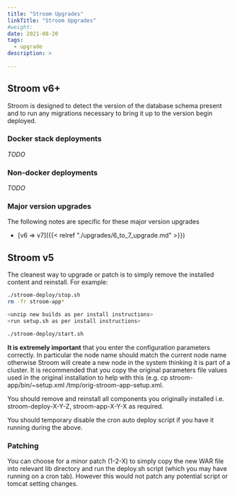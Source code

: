 ```yaml
---
title: "Stroom Upgrades"
linkTitle: "Stroom Upgrades"
#weight:
date: 2021-08-20
tags: 
  - upgrade
description: >
  
---
```


## Stroom v6+

Stroom is designed to detect the version of the database schema present and to run any migrations necessary to bring it up to the version begin deployed.

### Docker stack deployments

*TODO*

### Non-docker deployments

*TODO*

### Major version upgrades

The following notes are specific for these major version upgrades

* [v6 => v7]({{< relref "./upgrades/6_to_7_upgrade.md" >}})


## Stroom v5

The cleanest way to upgrade or patch is to simply remove the installed content and reinstall.  For example: 

```bash
./stroom-deploy/stop.sh
rm -fr stroom-app*

<unzip new builds as per install instructions>
<run setup.sh as per install instructions>

./stroom-deploy/start.sh
```

**It is extremely important** that you enter the configuration parameters correctly.  In particular the node name should match the current node name otherwise Stroom will create a new node in the system thinking it is part of a cluster.  It is recommended that you copy the original parameters file values used in the original installation to help with this (e.g. cp stroom-app/bin/~setup.xml /tmp/orig-stroom-app-setup.xml.

You should remove and reinstall all components you originally installed i.e. stroom-deploy-X-Y-Z, stroom-app-X-Y-X as required.

You should temporary disable the cron auto deploy script if you have it running during the above.

### Patching 

You can choose for a minor patch (1-2-X) to simply copy the new WAR file into relevant lib directory and run the deploy.sh script (which you may have running on a cron tab).  However this would not patch any potential script or tomcat setting changes.
